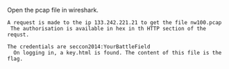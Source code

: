 Open the pcap file in wireshark.
  
    A request is made to the ip 133.242.221.21 to get the file nw100.pcap
     The authorisation is available in hex in th HTTP section of the requst.
      
    The credentials are seccon2014:YourBattleField
      On logging in, a key.html is found. The content of this file is the flag.
